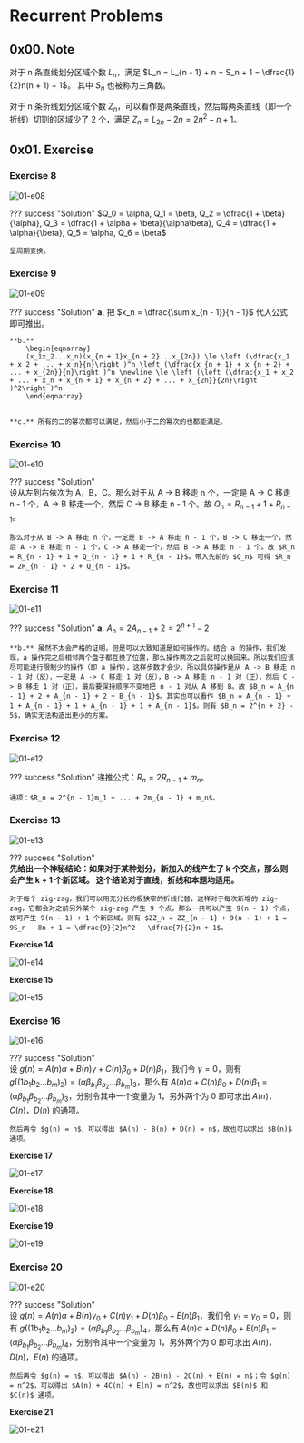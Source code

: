 # Recurrent Problems

## 0x00. Note

对于 n 条直线划分区域个数 $L_n$，满足 $L_n = L_{n - 1} + n = S_n + 1 = \dfrac{1}{2}n(n + 1) + 1$。
其中 $S_n$ 也被称为三角数。

对于 n 条折线划分区域个数 $Z_n$，可以看作是两条直线，然后每两条直线（即一个折线）切割的区域少了 2 个，满足 $Z_n = L_{2n} - 2n = 2n^2 - n + 1$。

## 0x01. Exercise

### Exercise 8

![01-e08](images/01-e08.png)

??? success "Solution"
    $Q_0 = \alpha, Q_1 = \beta, Q_2 = \dfrac{1 + \beta}{\alpha}, Q_3 = \dfrac{1 + \alpha + \beta}{\alpha\beta}, Q_4 = \dfrac{1 + \alpha}{\beta}, Q_5 = \alpha, Q_6 = \beta$

    呈周期变换。


### Exercise 9

![01-e09](images/01-e09.png)

??? success "Solution"
    **a.** 把 $x_n = \dfrac{\sum x_{n - 1}}{n - 1}$ 代入公式即可推出。

    **b.** 
        \begin{eqnarray}
        (x_1x_2...x_n)(x_{n + 1}x_{n + 2}...x_{2n}) \le \left (\dfrac{x_1 + x_2 + ... + x_n}{n}\right )^n \left (\dfrac{x_{n + 1} + x_{n + 2} + ... + x_{2n}}{n}\right )^n \newline \le \left (\left (\dfrac{x_1 + x_2 + ... + x_n + x_{n + 1} + x_{n + 2} + ... + x_{2n}}{2n}\right )^2\right )^n
        \end{eqnarray}
        

    **c.** 所有的二的幂次都可以满足，然后小于二的幂次的也都能满足。


### Exercise 10 

![01-e10](images/01-e10.png)

??? success "Solution"  
    设从左到右依次为 A，B，C。那么对于从 A -> B 移走 n 个，一定是 A -> C 移走 n - 1 个，A -> B 移走一个，然后 C -> B 移走 n - 1 个。故 $Q_n = R_{n - 1} + 1 + R_{n - 1}$。

    那么对于从 B -> A 移走 n 个，一定是 B -> A 移走 n - 1 个，B -> C 移走一个，然后 A -> B 移走 n - 1 个，C -> A 移走一个，然后 B -> A 移走 n - 1 个。故 $R_n = R_{n - 1} + 1 + Q_{n - 1} + 1 + R_{n - 1}$。带入先前的 $Q_n$ 可得 $R_n = 2R_{n - 1} + 2 + Q_{n - 1}$。


### Exercise 11

![01-e11](images/01-e11.png)

??? success "Solution"
    **a.** $A_n = 2A_{n - 1} + 2 = 2^{n + 1} - 2$

    **b.** 虽然不太会严格的证明，但是可以大致知道是如何操作的。结合 a 的操作，我们发现，a 操作完之后相邻两个盘子都互换了位置，那么操作两次之后就可以换回来。所以我们应该尽可能进行限制少的操作（即 a 操作），这样步数才会少。所以具体操作是从 A -> B 移走 n - 1 对（反），一定是 A -> C 移走 1 对（反），B -> A 移走 n - 1 对（正），然后 C -> B 移走 1 对（正），最后要保持顺序不变地把 n - 1 对从 A 移到 B。故 $B_n = A_{n - 1} + 2 + A_{n - 1} + 2 + B_{n - 1}$。其实也可以看作 $B_n = A_{n - 1} + 1 + A_{n - 1} + 1 + A_{n - 1} + 1 + A_{n - 1}$。则有 $B_n = 2^{n + 2} - 5$，确实无法构造出更小的方案。
    

### Exercise 12

![01-e12](images/01-e12.png)

??? success "Solution"
    递推公式：$R_n = 2R_{n - 1} + m_n$。

    通项：$R_n = 2^{n - 1}m_1 + ... + 2m_{n - 1} + m_n$。



### Exercise 13

![01-e13](images/01-e13.png)

??? success "Solution"  
    **先给出一个神秘结论：如果对于某种划分，新加入的线产生了 k 个交点，那么则会产生 k + 1 个新区域。
    这个结论对于直线，折线和本题均适用。**

    对于每个 zig-zag，我们可以用充分长的极狭窄的折线代替，这样对于每次新增的 zig-zag，它都会对之前另外某个 zig-zag 产生 9 个点，那么一共可以产生 9(n - 1) 个点，故可产生 9(n - 1) + 1 个新区域。则有 $ZZ_n = ZZ_{n - 1} + 9(n - 1) + 1 = 9S_n - 8n + 1 = \dfrac{9}{2}n^2 - \dfrac{7}{2}n + 1$。

**Exercise 14** 

![01-e14](images/01-e14.png)





**Exercise 15** 

![01-e15](images/01-e15.png)





### Exercise 16

![01-e16](images/01-e16.png)

??? success "Solution"  
    设 $g(n) = A(n)\alpha + B(n)\gamma + C(n)\beta_0 + D(n)\beta_1$，我们令 $\gamma = 0$，则有 $g((1b_1b_2...b_m)_2) = (\alpha\beta_{b_1}\beta_{b_2}...\beta_{b_m})_3$，那么有 $A(n)\alpha + C(n)\beta_0 + D(n)\beta_1 = (\alpha\beta_{b_1}\beta_{b_2}...\beta_{b_m})_3$，分别令其中一个变量为 $1$，另外两个为 $0$ 即可求出 $A(n)$，$C(n)$，$D(n)$ 的通项。

    然后再令 $g(n) = n$，可以得出 $A(n) - B(n) + D(n) = n$，故也可以求出 $B(n)$ 通项。


**Exercise 17** 

![01-e17](images/01-e17.png)



**Exercise 18** 

![01-e18](images/01-e18.png)



**Exercise 19** 

![01-e19](images/01-e19.png)



### Exercise 20

![01-e20](images/01-e20.png)

??? success "Solution"  
    设 $g(n) = A(n)\alpha + B(n)\gamma_0 + C(n)\gamma_1 + D(n)\beta_0 + E(n)\beta_1$，我们令 $\gamma_1 = \gamma_0 = 0$，则有 $g((1b_1b_2...b_m)_2) = (\alpha\beta_{b_1}\beta_{b_2}...\beta_{b_m})_4$，那么有 $A(n)\alpha + D(n)\beta_0 + E(n)\beta_1 = (\alpha\beta_{b_1}\beta_{b_2}...\beta_{b_m})_4$，分别令其中一个变量为 $1$，另外两个为 $0$ 即可求出 $A(n)$，$D(n)$，$E(n)$ 的通项。

    然后再令 $g(n) = n$，可以得出 $A(n) - 2B(n) - 2C(n) + E(n) = n$；令 $g(n) = n^2$，可以得出 $A(n) + 4C(n) + E(n) = n^2$，故也可以求出 $B(n)$ 和 $C(n)$ 通项。

**Exercise 21** 

![01-e21](images/01-e21.png)


